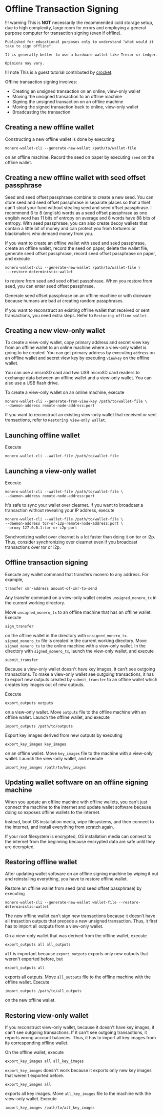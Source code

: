 # Offline Transaction Signing

!!! warning
    This is **NOT** necessarily the recommended cold storage setup,
    due to high complexity, large room for errors and employing
    a general purpose computer for transaction signing (even if offline).

    Published for educational purposes only to understand "what would it take to sign offline".

    It is generally better to use a hardware wallet like Trezor or Ledger.

    Opinions may vary.

!!! note
    This is a guest tutorial contributed by [crocket](https://github.com/crocket).

Offline transaction signing involves:

* Creating an unsigned transaction on an online, view-only wallet
* Moving the unsigned transaction to an offline machine
* Signing the unsigned transaction on an offline machine
* Moving the signed transaction back to online, view-only wallet
* Broadcasting the transaction

## Creating a new offline wallet

Constructing a new offline wallet is done by executing:

```
monero-wallet-cli --generate-new-wallet /path/to/wallet-file
```

on an offline machine. Record the seed on paper by executing `seed` on the
offline wallet.

## Creating a new offline wallet with seed offset passphrase

Seed and seed offset passphrase combine to create a new seed. You can store
seed and seed offset passphrase in separate places so that a thief can't
steal your fund without stealing seed and seed offset passphrase. I
recommend 6 to 8 (english) words as a seed offset passphrase as one english
word has 11 bits of entropy on average and 8 words have 88 bits of
entropy. With seed passphrase, you can also create decoy wallets that
contain a little bit of money and can protect you from torturers or
blackmailers who demand money from you.

If you want to create an offline wallet with seed and seed passphrase,
create an offline wallet, record the seed on paper, delete the wallet file,
generate seed offset passphrase, record seed offset passphrase on paper, and
execute

```
monero-wallet-cli --generate-new-wallet /path/to/wallet-file \
---restore-deterministic-wallet
```

to restore from seed and seed offset passphrase. When you restore from seed,
you can enter seed offset passphrase.

Generate seed offset passphrase on an offline machine or with diceware
because humans are bad at creating random passphrases.

If you want to reconstruct an existing offline wallet that received or sent
transactions, you need extra steps. Refer to `Restoring offline wallet`.

## Creating a new view-only wallet

To create a view-only wallet, copy primary address and secret view key from
an offline wallet to an online machine where a view-only wallet is going to
be created. You can get primary address by executing `address` on an offline
wallet and secret view key by executing `viewkey` on the offline wallet.

You can use a microSD card and two USB microSD card readers to exchange data
between an offline wallet and a view-only wallet. You can also use a USB
flash drive.

To create a view-only wallet on an online machine, execute

```
monero-wallet-cli --generate-from-view-key /path/to/wallet-file \
--daemon-address remote-node-address:port
```

If you want to reconstruct an existing view-only wallet that received or
sent transactions, refer to `Restoring view-only wallet`.

## Launching offline wallet

Execute

```
monero-wallet-cli --wallet-file /path/to/wallet-file
```

## Launching a view-only wallet

Execute

```
monero-wallet-cli --wallet-file /path/to/wallet-file \
--daemon-address remote-node-address:port
```

It's safe to sync your wallet over clearnet. If you want to broadcast a
transaction without revealing your IP address, execute

```
monero-wallet-cli --wallet-file /path/to/wallet-file \
--daemon-address tor-or-i2p-remote-node-address:port \
--proxy 127.0.0.1:tor-or-i2p-port
```

Synchronizing wallet over clearnet is a lot faster than doing it on tor or
i2p.  Thus, consider synchronizing over clearnet even if you broadcast
transactions over tor or i2p.

## Offline transaction signing

Execute any wallet command that transfers monero to any address. For
example,

```
transfer xmr-address amount-of-xmr-to-send
```

Any transfer command on a view-only wallet creates `unsigned_monero_tx` in
the current working directory.

Move `unsigned_monero_tx` to an offline machine that has an offline wallet.
Execute

```
sign_transfer
```

on the offline wallet in the directory with `unsigned_monero_tx`.
`signed_monero_tx` file is created in the current working directory. Move
`signed_monero_tx` to the online machine with a view-only wallet. In the
directory with `signed_monero_tx`, launch the view-only wallet, and execute

```
submit_transfer
```

Because a view-only wallet doesn't have key images, it can't see outgoing
transactions. To make a view-only wallet see outgoing transactions, it has
to export new outputs created by `submit_transfer` to an offline wallet
which creates key images out of new outputs.

Execute

```
export_outputs outputs
```

on a view-only wallet. Move `outputs` file to the offline machine with an
offline wallet. Launch the offline wallet, and execute

```
import_outputs /path/to/outputs
```

Export key images derived from new outputs by executing

```
export_key_images key_images
```

on an offline wallet. Move `key_images` file to the machine with a view-only
wallet. Launch the view-only wallet, and execute

```
import_key_images /path/to/key_images
```

## Updating wallet software on an offline signing machine

When you update an offline machine with offline wallets, you can't just
connect the machine to the internet and update wallet software because doing
so exposes offline wallets to the internet.

Instead, boot OS installation media, wipe filesystems, and then connect to
the internet, and install everything from scratch again.

If your root filesystem is encrypted, OS installation media can connect to
the internet from the beginning because encrypted data are safe until they
are decrypted.

## Restoring offline wallet

After updating wallet software on an offline signing machine by wiping it
out and reinstalling everything, you have to restore offline wallet.

Restore an offline wallet from seed (and seed offset passphrase) by
executing

```
monero-wallet-cli --generate-new-wallet wallet-file --restore-deterministic-wallet
```

The new offline wallet can't sign new transactions because it doesn't have
all trasaction outputs that precede a new unsigned transaction. Thus, it
first has to import all outputs from a view-only wallet.

On a view-only wallet that was derived from the offline wallet, execute

```
export_outputs all all_outputs
```

`all` is important because `export_outputs` exports only new outputs that
weren't exported before, but

```
export_outputs all
```

exports all outputs. Move `all_outputs` file to the offline machine with the
offline wallet. Execute

```
import_outputs /path/to/all_outputs
```

on the new offline wallet.

## Restoring view-only wallet

If you reconstruct view-only wallet, because it doesn't have key images, it
can't see outgoing transactions. If it can't see outgoing transactions, it
reports wrong account balances. Thus, it has to import all key images from
its corresponding offline wallet.

On the offline wallet, execute

```
export_key_images all all_key_images
```

`export_key_images` doesn't work because it exports only new key images that
weren't exported before.

```
export_key_images all
```

exports all key images. Move `all_key_images` file to the machine with the
view-only wallet. Execute

```
import_key_images /path/to/all_key_images
```
